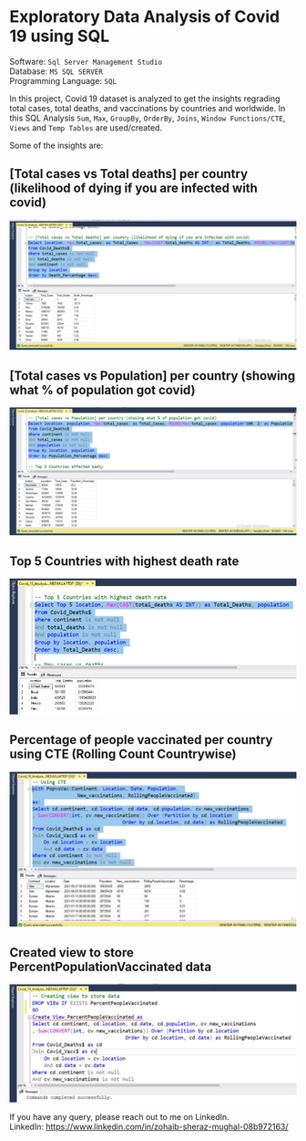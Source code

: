 # **Exploratory Data Analysis of Covid 19 using SQL**

Software: `Sql Server Management Studio`  
Database: `MS SQL SERVER`  
Programming Language: `SQL`  
  
In this project, Covid 19 dataset is analyzed to get the insights regrading total cases, total deaths, and vaccinations by countries and worldwide. In this SQL Analysis `Sum`, `Max`, `GroupBy`, `OrderBy`, `Joins`, `Window Functions/CTE`, `Views` and `Temp Tables` are used/created.  

Some of the insights are:

## [Total cases vs Total deaths] per country (likelihood of dying if you are infected with covid)
![](./sql_covid19_data_exploration/1.JPG)

## [Total cases vs Population] per country (showing what % of population got covid)
![](./sql_covid19_data_exploration/2.JPG)

## Top 5 Countries with highest death rate  
![](./sql_covid19_data_exploration/3.JPG)

## Percentage of people vaccinated per country using CTE (Rolling Count Countrywise)
![](./sql_covid19_data_exploration/4.JPG)

## Created view to store PercentPopulationVaccinated data
![](./sql_covid19_data_exploration/5.JPG)  

If you have any query, please reach out to me on LinkedIn.  
LinkedIn: https://www.linkedin.com/in/zohaib-sheraz-mughal-08b972163/
